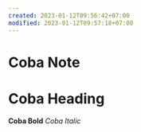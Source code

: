 ```yaml
---
created: 2023-01-12T09:56:42+07:00
modified: 2023-01-12T09:57:18+07:00
---
```


# Coba Note

# Coba Heading
**Coba Bold**
*Coba Italic*
